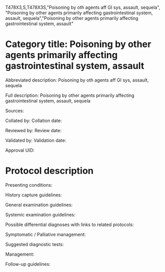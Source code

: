 T478X3,S,T478X3S,"Poisoning by oth agents aff GI sys, assault, sequela", "Poisoning by other agents primarily affecting gastrointestinal system, assault, sequela","Poisoning by other agents primarily affecting gastrointestinal system, assault"
# Category title: Poisoning by other agents primarily affecting gastrointestinal system, assault

Abbreviated description: Poisoning by oth agents aff GI sys, assault, sequela

Full description: Poisoning by other agents primarily affecting gastrointestinal system, assault, sequela

Sources:

Collated by:
Collation date:

Reviewed by:
Review date:

Validated by:
Validation date:

Approval UID:

# Protocol description

Presenting conditions:

History capture guidelines:

General examination guidelines:

Systemic examination guidelines:

Possible differential diagnoses with links to related protocols:

Symptomatic / Palliative management:

Suggested diagnostic tests:

Management:

Follow-up guidelines:

